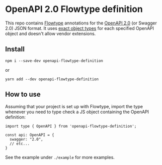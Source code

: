 # OpenAPI 2.0 Flowtype definition

This repo contains [Flowtype](https://flowtype.org/) annotations for the
[OpenAPI 2.0](http://swagger.io/specification/) (or Swagger 2.0) JSON format. It
uses
[exact object types](https://flowtype.org/docs/objects.html#exact-object-types)
for each specified OpenAPI object and doesn't allow vendor extensions.

## Install

```
npm i --save-dev openapi-flowtype-definition
```

or

```
yarn add --dev openapi-flowtype-definition
```

## How to use

Assuming that your project is set up with Flowtype, import the type whenever you
need to type check a JS object containing the OpenAPI definition:

```
import type { OpenAPI } from 'openapi-flowtype-definition';

const api: OpenAPI = {
  swagger: "2.0",
  // etc...
}
```

See the example under `./example` for more examples.
